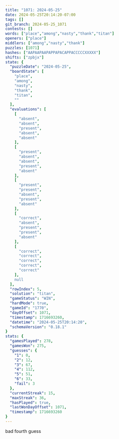 ```yaml
---
title: "1071: 2024-05-25"
date: 2024-05-25T20:14:20-07:00
tags: []
git_branch: 2024-05-25_1071
contests: []
words: ["place","among","nasty","thank","titan"]
openers: ["place"]
middlers: ["among","nasty","thank"]
puzzles: [1071]
hashes: ["AAPAAPAAPAPPAPACAPPACCCCCXXXXX"]
shifts: ["zpbjx"]
state: {
  "puzzleDate": "2024-05-25",
  "boardState": [
    "place",
    "among",
    "nasty",
    "thank",
    "titan",
    ""
  ],
  "evaluations": [
    [
      "absent",
      "absent",
      "present",
      "absent",
      "absent"
    ],
    [
      "present",
      "absent",
      "absent",
      "present",
      "absent"
    ],
    [
      "present",
      "present",
      "absent",
      "present",
      "absent"
    ],
    [
      "correct",
      "absent",
      "present",
      "present",
      "absent"
    ],
    [
      "correct",
      "correct",
      "correct",
      "correct",
      "correct"
    ],
    null
  ],
  "rowIndex": 5,
  "solution": "titan",
  "gameStatus": "WIN",
  "hardMode": true,
  "gameId": "1770",
  "dayOffset": 1071,
  "timestamp": 1716693260,
  "datetime": "2024-05-25T20:14:20",
  "schemaVersion": "0.18.1"
}
stats: {
  "gamesPlayed": 278,
  "gamesWon": 275,
  "guesses": {
    "1": 0,
    "2": 12,
    "3": 67,
    "4": 112,
    "5": 51,
    "6": 33,
    "fail": 3
  },
  "currentStreak": 15,
  "maxStreak": 36,
  "hasPlayed": true,
  "lastWonDayOffset": 1071,
  "timestamp": 1716693260
}
---
```

<!-- more -->
bad fourth guess
